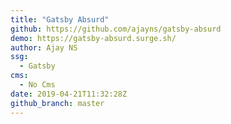 ```yaml
---
title: "Gatsby Absurd"
github: https://github.com/ajayns/gatsby-absurd
demo: https://gatsby-absurd.surge.sh/
author: Ajay NS
ssg:
  - Gatsby
cms:
  - No Cms
date: 2019-04-21T11:32:28Z
github_branch: master
---
```

